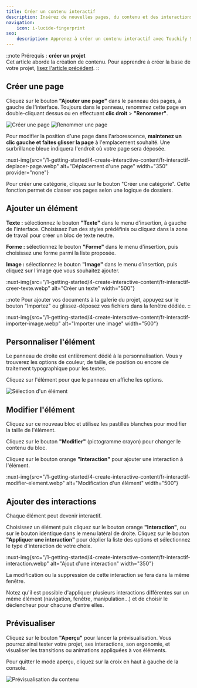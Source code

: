 ```yaml
---
title: Créer un contenu interactif
description: Insérez de nouvelles pages, du contenu et des interactions dans votre projet.
navigation:
    icon: i-lucide-fingerprint
seo:
    description: Apprenez à créer un contenu interactif avec Touchify Studio.
---
```


::note
Prérequis : **créer un projet**<br>
Cet article aborde la création de contenu. Pour apprendre à créer la base de votre projet, [lisez l'article précédent](2.create-project).
::

## Créer une page

Cliquez sur le bouton **"Ajouter une page"** dans le panneau des pages, à gauche de l'interface.
Toujours dans le panneau, renommez cette page en double-cliquant dessus ou en effectuant **clic droit** > **"Renommer"**.

<div class="grid sm:grid-cols-2 gap-4 max-w-full">
  <img src="/1-getting-started/4-create-interactive-content/fr-interactif-bouton-page.webp" alt="Créer une page" />
  <img src="/1-getting-started/4-create-interactive-content/fr-interactif-renommer.webp" alt="Renommer une page" />
</div>

Pour modifier la position d'une page dans l'arborescence, **maintenez un clic gauche et faites glisser la page** à l'emplacement souhaité. Une surbrillance bleue indiquera l'endroit où votre page sera déposée.

:nuxt-img{src="/1-getting-started/4-create-interactive-content/fr-interactif-deplacer-page.webp" alt="Déplacement d'une page" width="350" provider="none"}

Pour créer une catégorie, cliquez sur le bouton "Créer une catégorie". Cette fonction permet de classer vos pages selon une logique de dossiers.

## Ajouter un élément

**Texte :** sélectionnez le bouton **"Texte"** dans le menu d'insertion, à gauche de l'interface. Choisissez l'un des styles prédéfinis ou cliquez dans la zone de travail pour créer un bloc de texte neutre.

**Forme :** sélectionnez le bouton **"Forme"** dans le menu d'insertion, puis choisissez une forme parmi la liste proposée.

**Image :** sélectionnez le bouton **"Image"** dans le menu d'insertion, puis cliquez sur l'image que vous souhaitez ajouter.

:nuxt-img{src="/1-getting-started/4-create-interactive-content/fr-interactif-creer-texte.webp" alt="Créer un texte" width="500"}

::note
Pour ajouter vos documents à la galerie du projet, appuyez sur le bouton "Importez" ou glissez-déposez vos fichiers dans la fenêtre dédiée.
::

:nuxt-img{src="/1-getting-started/4-create-interactive-content/fr-interactif-importer-image.webp" alt="Importer une image" width="500"}

## Personnaliser l'élément

Le panneau de droite est entièrement dédié à la personnalisation. Vous y trouverez les options de couleur, de taille, de position ou encore de traitement typographique pour les textes.

Cliquez sur l'élément pour que le panneau en affiche les options.

![Sélection d'un élément](/1-getting-started/4-create-interactive-content/fr-interactif-select-element.webp)

## Modifier l'élément

Cliquez sur ce nouveau bloc et utilisez les pastilles blanches pour modifier la taille de l'élément.

Cliquez sur le bouton **"Modifier"** (pictogramme crayon) pour changer le contenu du bloc.

Cliquez sur le bouton orange **"Interaction"** pour ajouter une interaction à l'élément.

:nuxt-img{src="/1-getting-started/4-create-interactive-content/fr-interactif-modifier-element.webp" alt="Modification d'un élément" width="500"}

## Ajouter des interactions

Chaque élément peut devenir interactif.

Choisissez un élément puis cliquez sur le bouton orange **"Interaction"**, ou sur le bouton identique dans le menu latéral de droite.
Cliquez sur le bouton **"Appliquer une interaction"** pour déplier la liste des options et sélectionnez le type d'interaction de votre choix.

:nuxt-img{src="/1-getting-started/4-create-interactive-content/fr-interactif-interaction.webp" alt="Ajout d'une interaction" width="350"}

La modification ou la suppression de cette interaction se fera dans la même fenêtre.

Notez qu'il est possible d'appliquer plusieurs interactions différentes sur un même élément (navigation, fenêtre, manipulation…) et de choisir le déclencheur pour chacune d'entre elles.

## Prévisualiser

Cliquez sur le bouton **"Aperçu"** pour lancer la prévisualisation. Vous pourrez ainsi tester votre projet, ses interactions, son ergonomie, et visualiser les transitions ou animations appliquées à vos éléments.

Pour quitter le mode aperçu, cliquez sur la croix en haut à gauche de la console.

![Prévisualisation du contenu](/1-getting-started/4-create-interactive-content/fr-interactif-previsualisation.webp)
